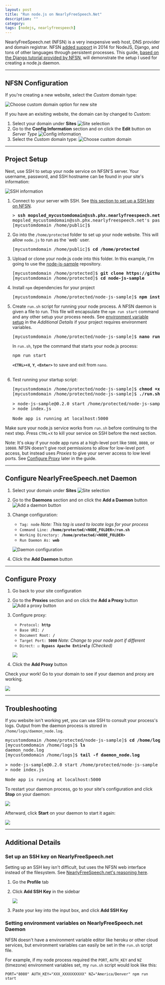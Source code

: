 ```yaml
---
layout: post
title: "Run node.js on NearlyFreeSpeech.Net"
description: ""
category:
tags: [nodejs, nearlyfreespeech]
---
```


NearlyFreeSpeech.net (NFSN) is a very inexpensive web host, DNS provider and domain registrar. NFSN [added support](https://blog.nearlyfreespeech.net/2014/09/24/more-power-more-control-more-insight-less-cost/) in 2014 for NodeJS, Django, and tons of other languages through persistent processes. This guide, [based on the Django tutorial provided by NFSN](https://blog.nearlyfreespeech.net/2014/11/17/how-to-django-on-nearlyfreespeech-net/), will demonstrate the setup I used for creating a node.js daemon.

---

NFSN Configuration
------------------

If you're creating a new website, select the *Custom* domain type:

![Choose custom domain option for new site](/assets/images/nfsn-node/custom-domain.png)

If you have an exisiting website, the domain can by changed to *Custom*:

1. Select your domain under **Sites**
    ![Site selection](/assets/images/nfsn-node/custom-change1.png)
2. Go to the **Config Information** section and on click the **Edit** button on *Server Type*
    ![Config information](/assets/images/nfsn-node/custom-change2.png)
3. Select the *Custom* domain type:
    ![Choose custom domain](/assets/images/nfsn-node/custom-change3.png)

---

Project Setup
-------------

Next, use SSH to setup your node service on NFSN'S server. Your username, password, and SSH hostname can be found in your site's information:

![SSH information](/assets/images/nfsn-node/site-information.png)

<ol>
<li>Connect to your server with SSH. See <a href="#ssh-key-setup">this section to set up a SSH key on NFSN</a>.

<pre>
> <strong>ssh mopsled_mycustomdomain@ssh.phx.nearlyfreespeech.net</strong>
mopsled_mycustomdomain@ssh.phx.nearlyfreespeech.net's password:
[mycustomdomain /home/public]$</pre></li>

<li>Go into the <code>/home/protected</code> folder to set up your node website. This will allow <code>node.js</code> to run as the `web` user.

<pre>[mycustomdomain /home/public]$ <strong>cd /home/protected</strong></pre></li>

<li>Upload or clone your node.js code into this folder. In this example, I'm going to use the <a href="https://github.com/heroku/node-js-sample">node-js-sample</a> repository.

<pre>[mycustomdomain /home/protected]$ <strong>git clone https://github.com/heroku/node-js-sample.git</strong>
[mycustomdomain /home/protected]$ <strong>cd node-js-sample</strong></pre></li>

<li>Install <code>npm</code> dependencies for your project

<pre>[mycustomdomain /home/protected/node-js-sample]$ <strong>npm install</strong></pre></li>

<li>Create <code>run.sh</code> script for running your node process. A NFSN daemon is given a file to run. This file will encapsulate the <code>npm run start</code> command and any other setup your process needs. See <a href="#setting-environment-variables">environment variable setup</a> in the <em>Additional Details</em> if your project requires environment variables.

<pre>[mycustomdomain /home/protected/node-js-sample]$ <strong>nano run.sh</strong></pre>

In <code>run.sh</code>, type the command that starts your node.js process:

<pre>npm run start</pre>

<strong><code>&lt;CTRL&gt;+X</code></strong>, <strong><code>Y</code></strong>, <strong><code>&lt;Enter&gt;</code></strong> to save and exit from <code>nano</code>.<br><br>

<li>Test running your startup script:

<pre>[mycustomdomain /home/protected/node-js-sample]$ <strong>chmod +x run.sh</strong>
[mycustomdomain /home/protected/node-js-sample]$ <strong>./run.sh</strong>

> node-js-sample@0.2.0 start /home/protected/node-js-sample
> node index.js

Node app is running at localhost:5000</pre></ol>

Make sure your node.js service works from `run.sh` before continuing to the next step. Press `CTRL`+`X` to kill your service on SSH before the next section.

Note: It's okay if your node app runs at a high-level port like `5000`, `8080`, or `10080`. NFSN doesn't give root permissions to allow for low-level port access, but instead uses *Proxies* to give your server access to low level ports. See [Configure Proxy](#configure-proxy) later in the guide.

---

Configure NearlyFreeSpeech.net Daemon
-------------------------------------

1. Select your domain under **Sites**
    ![Site selection](/assets/images/nfsn-node/daemon1.png)
2. Go to the **Daemons** section and on click the **Add a Daemon** button
    ![Add a daemon button](/assets/images/nfsn-node/daemon2.png)
3. Change configuration:
    - `Tag: node` *Note: This tag is used to locate logs for your process*
    - `Command Line: `**`/home/protected/<NODE_FOLDER>/run.sh`**
    - `Working Directory: `**`/home/protected/<NODE_FOLDER>`**
    - `Run Daemon As: `**`web`**

    ![Daemon configuration](/assets/images/nfsn-node/daemon3.png)

4. Click the **Add Daemon** button

---

<h2 id="configure-proxy">Configure Proxy</h2>

1. Go back to your site configuration

2. Go to the **Proxies** section and on click the **Add a Proxy** button
    ![Add a proxy button](/assets/images/nfsn-node/proxy1.png)

3. Configure proxy:

    - `Protocol: `**`http`**
    - `Base URI: `**`/`**
    - `Document Root: `**`/`**
    - `Target Port: `**`5000`** *Note: Change to your node port if different*
    - `Direct: `**`☑ Bypass Apache Entirely`** *(Checked)*

    ![](/assets/images/nfsn-node/proxy2.png)

4. Click the **Add Proxy** button

Check your work! Go to your domain to see if your daemon and proxy are working.

![](/assets/images/nfsn-node/hello-world.png)

---

Troubleshooting
---------------

If you website isn't working yet, you can use SSH to consult your process's logs. Output from the daemon process is stored in `/home/logs/daemon_node.log`.

<pre>mycustomdomain /home/protected/node-js-sample]$ <strong>cd /home/logs</strong>
[mycustomdomain /home/logs]$ <strong>ls</strong>
daemon_node.log
[mycustomdomain /home/logs]$ <strong>tail -f daemon_node.log</strong>

> node-js-sample@0.2.0 start /home/protected/node-js-sample
> node index.js

Node app is running at localhost:5000</pre>

To restart your daemon process, go to your site's configuration and click **Stop** on your daemon:

![](/assets/images/nfsn-node/daemon-stop.png)

Afterward, click **Start** on your daemon to start it again:

![](/assets/images/nfsn-node/daemon-start.png)

---

Additional Details
------------------

<h3 id="ssh-key-setup">Set up an SSH key on NearlyFreeSpeech.net</h3>

Setting up an SSH key isn't difficult, but uses the NFSN web interface instead of the filesystem. See [NearlyFreeSpeech.net's reasoning here](https://faq.nearlyfreespeech.net/section/uploading/sshkeys#sshkeys).

1. Go the **Profile** tab

2. Click **Add SSH Key** in the sidebar

    ![](/assets/images/nfsn-node/ssh1.png)

3. Paste your key into the input box, and click **Add SSH Key**

<h3 id="setting-environment-variables">Setting environment variables on NearlyFreeSpeech.net Daemon</h3>

NFSN doesn't have a environment variable editor like heroku or other cloud services, but environment variables can easily be set in the `run.sh` script file.

For example, if my node process required the `PORT`, `AUTH_KEY` and `NZ` (timezone) environment variables set, my `run.sh` script would look like this:

    PORT="8080" AUTH_KEY="XXX_XXXXXXXXXX" NZ="America/Denver" npm run start